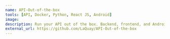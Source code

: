 ```yaml
---
name: API-Out-of-the-box
tools: [API, Docker, Python, React JS, Android]
image:
description: Run your API out of the box. Backend, frontend, and Android app. Consume it, simple, fast and easy.
external_url: https://github.com/LaQuay/API-Out-of-the-box
---
```

